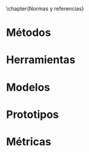 \chapter{Normas y referencias}

# Métodos

<!--
  Se debe explicar la metodología a seguir desde el punto de vista técnico, de
  manera breve (si es proceso unificado, metodologías ágiles, etc.). Se pueden
  utilizar las referencias bibliográficas oportunas para no extenderse en
  exceso en los conceptos teóricos de dichas metodologías.
-->

# Herramientas

<!--
  Se describirán de forma breve las herramientas usadas para la documentación y
  para la implementación. Deberán dividirse en herramientas propias de la
  implementación, herramientas metodológicas y herramientas para la elaboración
  del TFG: Deben obviarse herramientas estándar que no tengan relevancia para
  el TFG en particular como procesadores de textos, editor de imágenes, etc.
-->

# Modelos

<!--
  Se deberá realizar una introducción breve a los modelos técnicos utilizados,
  siempre que sean relevantes para el TFG y no entren dentro del ámbito
  estándar de un trabajo de TFG. Como ejemplo, se pueden describir en este
  apartado modelos de Inteligencia Artificial que se empleen, modelos
  industriales como PID, modelos electrónicos, etc.
-->

# Prototipos

<!--
  En este apartado, si lo admite la metodología, se deberán definir wireframes
  (representación visual simplificada de la estructura y el diseño de una
  página web o aplicación). Se pueden aplicar las técnicas de prototipado, así
  como otras técnicas como el uso de mock-ups (representación virtual de un
  prototipo del proyecto que una persona quiere presentar.), diagramas de
  navegación, etc.
-->

# Métricas

<!--
  Se describirán las métricas usadas para evaluar el proyecto (test de
  usuarios, métricas de rendimiento, etc.) si se han aplicado.
-->
